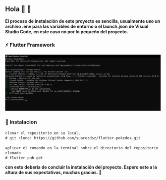 ## Hola 👋 🚀

**El proceso de instalación de este proyecto es sencilla, usualmente uso un archivo .env para las variables de entorno o el launch.json de Visual Studio Code, en este caso no por lo pequeño del proyecto.**

### ⚡ Flutter Framework


![flutterdoctor](/assets/flutter_doctor.png)


### 🔣 Instalacion

    clonar el repositorio en su local.
    # git clone: https://github.com/suarezdsz/flutter-pokedex.git

    aplicar el comando en la terminal sobre el directorio del repositorio clonado
    # flutter pub get

**con esto debería de concluir la instalación del proyecto.
Espero este a la altura de sus expectativas, muchas gracias. 👋**
